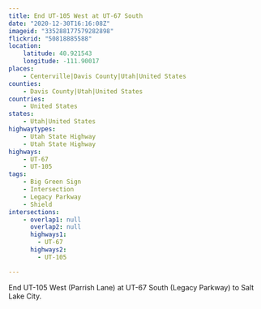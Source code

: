 ```yaml
---
title: End UT-105 West at UT-67 South
date: "2020-12-30T16:16:08Z"
imageid: "335288177579282898"
flickrid: "50818885588"
location:
    latitude: 40.921543
    longitude: -111.90017
places:
    - Centerville|Davis County|Utah|United States
counties:
    - Davis County|Utah|United States
countries:
    - United States
states:
    - Utah|United States
highwaytypes:
    - Utah State Highway
    - Utah State Highway
highways:
    - UT-67
    - UT-105
tags:
    - Big Green Sign
    - Intersection
    - Legacy Parkway
    - Shield
intersections:
    - overlap1: null
      overlap2: null
      highways1:
        - UT-67
      highways2:
        - UT-105

---
```

End UT-105 West (Parrish Lane) at UT-67 South (Legacy Parkway) to Salt Lake City.